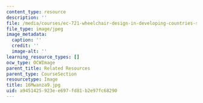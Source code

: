 ```yaml
---
content_type: resource
description: ''
file: /media/courses/ec-721-wheelchair-design-in-developing-countries-spring-2009/a9451425923ee697fd81b2e97fc68290_16Mwanza9.jpg
file_type: image/jpeg
image_metadata:
  caption: ''
  credit: ''
  image-alt: ''
learning_resource_types: []
ocw_type: OCWImage
parent_title: Related Resources
parent_type: CourseSection
resourcetype: Image
title: 16Mwanza9.jpg
uid: a9451425-923e-e697-fd81-b2e97fc68290
---
```

